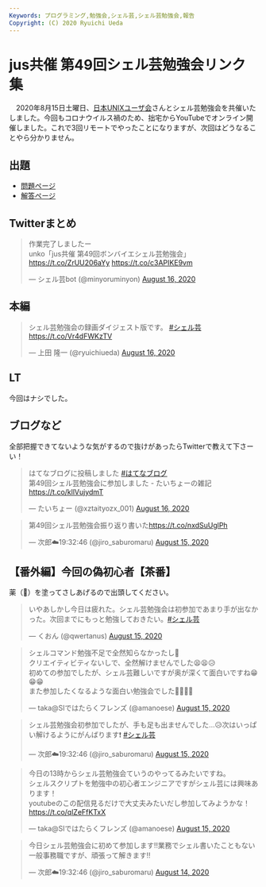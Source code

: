 ```yaml
---
Keywords: プログラミング,勉強会,シェル芸,シェル芸勉強会,報告
Copyright: (C) 2020 Ryuichi Ueda
---
```


# jus共催 第49回シェル芸勉強会リンク集

　2020年8月15日土曜日、[日本UNIXユーザ会](https://www.jus.or.jp/)さんとシェル芸勉強会を共催いたしました。今回もコロナウイルス禍のため、拙宅からYouTubeでオンライン開催しました。これで3回リモートでやったことになりますが、次回はどうなることやら分かりません。


## 出題

* [問題ページ](/?post=20200815_shellgei_49_q)
* [解答ページ](/?post=20200815_shellgei_49)


## Twitterまとめ

<blockquote class="twitter-tweet" data-partner="tweetdeck"><p lang="ja" dir="ltr">作業完了しましたー <br>unko「jus共催 第49回ボンバイエシェル芸勉強会」 <a href="https://t.co/ZrUU206aYy">https://t.co/ZrUU206aYy</a> <a href="https://t.co/c3APIKE9vm">https://t.co/c3APIKE9vm</a></p>&mdash; シェル芸bot (@minyoruminyon) <a href="https://twitter.com/minyoruminyon/status/1294887372920770560?ref_src=twsrc%5Etfw">August 16, 2020</a></blockquote>
<script async src="https://platform.twitter.com/widgets.js" charset="utf-8"></script>


## 本編

<blockquote class="twitter-tweet" data-partner="tweetdeck"><p lang="ja" dir="ltr">シェル芸勉強会の録画ダイジェスト版です。 <a href="https://twitter.com/hashtag/%E3%82%B7%E3%82%A7%E3%83%AB%E8%8A%B8?src=hash&amp;ref_src=twsrc%5Etfw">#シェル芸</a><a href="https://t.co/Vr4dFWKzTV">https://t.co/Vr4dFWKzTV</a></p>&mdash; 上田 隆一 (@ryuichiueda) <a href="https://twitter.com/ryuichiueda/status/1294849135841964032?ref_src=twsrc%5Etfw">August 16, 2020</a></blockquote>
<script async src="https://platform.twitter.com/widgets.js" charset="utf-8"></script>


## LT

今回はナシでした。


## ブログなど

全部把握できてないような気がするので抜けがあったらTwitterで教えて下さーい！

<blockquote class="twitter-tweet" data-partner="tweetdeck"><p lang="ja" dir="ltr">はてなブログに投稿しました <a href="https://twitter.com/hashtag/%E3%81%AF%E3%81%A6%E3%81%AA%E3%83%96%E3%83%AD%E3%82%B0?src=hash&amp;ref_src=twsrc%5Etfw">#はてなブログ</a><br>第49回シェル芸勉強会に参加しました - たいちょーの雑記 <a href="https://t.co/kllVujydmT">https://t.co/kllVujydmT</a></p>&mdash; たいちょー (@xztaityozx_001) <a href="https://twitter.com/xztaityozx_001/status/1294816681517182976?ref_src=twsrc%5Etfw">August 16, 2020</a></blockquote>

<blockquote class="twitter-tweet" data-partner="tweetdeck"><p lang="ja" dir="ltr">第49回シェル芸勉強会振り返り書いた<a href="https://t.co/nxdSuUglPh">https://t.co/nxdSuUglPh</a></p>&mdash; 次郎☁️19:32:46 (@jiro_saburomaru) <a href="https://twitter.com/jiro_saburomaru/status/1294659989588414465?ref_src=twsrc%5Etfw">August 15, 2020</a></blockquote>


## 【番外編】今回の偽初心者【茶番】

薬（💩）を塗ってさしあげるので出頭してください。

<blockquote class="twitter-tweet" data-partner="tweetdeck"><p lang="ja" dir="ltr">いやあしかし今日は疲れた。シェル芸勉強会は初参加であまり手が出なかった。次回までにもっと勉強しておきたい。<a href="https://twitter.com/hashtag/%E3%82%B7%E3%82%A7%E3%83%AB%E8%8A%B8?src=hash&amp;ref_src=twsrc%5Etfw">#シェル芸</a></p>&mdash; くおん (@qwertanus) <a href="https://twitter.com/qwertanus/status/1294645569139298304?ref_src=twsrc%5Etfw">August 15, 2020</a></blockquote>

<blockquote class="twitter-tweet" data-partner="tweetdeck"><p lang="ja" dir="ltr">シェルコマンド勉強不足で全然知らなかったし🥺<br>クリエイティビティないしで、全然解けませんでした😫😫😥<br>初めての参加でしたが、シェル芸難しいですが奥が深くて面白いですね😁😁😁<br>また参加したくなるような面白い勉強会でした💪💪💪💪</p>&mdash; taka@SIではたらくフレンズ (@amanoese) <a href="https://twitter.com/amanoese/status/1294530798628958208?ref_src=twsrc%5Etfw">August 15, 2020</a></blockquote>

<blockquote class="twitter-tweet" data-partner="tweetdeck"><p lang="ja" dir="ltr">シェル芸勉強会初参加でしたが、手も足も出ませんでした...😥次はいっぱい解けるようにがんばります❗ <a href="https://twitter.com/hashtag/%E3%82%B7%E3%82%A7%E3%83%AB%E8%8A%B8?src=hash&amp;ref_src=twsrc%5Etfw">#シェル芸</a></p>&mdash; 次郎☁️19:32:46 (@jiro_saburomaru) <a href="https://twitter.com/jiro_saburomaru/status/1294530126873411587?ref_src=twsrc%5Etfw">August 15, 2020</a></blockquote>

<blockquote class="twitter-tweet" data-partner="tweetdeck"><p lang="ja" dir="ltr">今日の13時からシェル芸勉強会ていうのやってるみたいですね。<br>シェルスクリプトを勉強中の初心者エンジニアですがシェル芸には興味あります！<br>youtubeのこの配信見るだけで大丈夫みたいだし参加してみようかな！<a href="https://t.co/qlZeFfKTxX">https://t.co/qlZeFfKTxX</a></p>&mdash; taka@SIではたらくフレンズ (@amanoese) <a href="https://twitter.com/amanoese/status/1294485203604316162?ref_src=twsrc%5Etfw">August 15, 2020</a></blockquote>

<blockquote class="twitter-tweet" data-partner="tweetdeck"><p lang="ja" dir="ltr">今日シェル芸勉強会に初めて参加します‼業務でシェル書いたこともない一般事務職ですが、頑張って解きます‼</p>&mdash; 次郎☁️19:32:46 (@jiro_saburomaru) <a href="https://twitter.com/jiro_saburomaru/status/1294421030719516672?ref_src=twsrc%5Etfw">August 14, 2020</a></blockquote>

